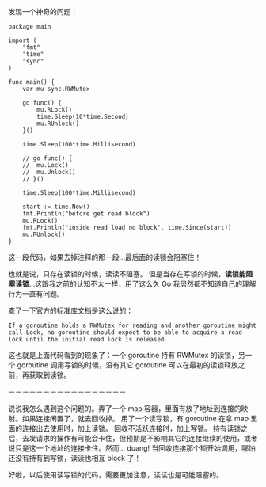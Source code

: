 发现一个神奇的问题：

```
package main

import (
	"fmt"
	"time"
	"sync"
)

func main() {
	var mu sync.RWMutex

	go func() {
		mu.RLock()
		time.Sleep(10*time.Second)
		mu.RUnlock()
	}()

	time.Sleep(100*time.Millisecond)

	// go func() {
	// 	mu.Lock()
	// 	mu.Unlock()
	// }()

	time.Sleep(100*time.Millisecond)

	start := time.Now()
	fmt.Println("before get read block")
	mu.RLock()
	fmt.Println("inside read load no block", time.Since(start))
	mu.RUnlock()
}
```

这一段代码，如果去掉注释的那一段...最后面的读锁会阻塞住！

也就是说，只存在读锁的时候，读读不阻塞。
但是当存在写锁的时候，**读锁能阻塞读锁**...这跟我之前的认知不太一样，用了这么久 Go 我居然都不知道自己的理解行为一直有问题。


查了一下[官方的标准库文档](https://pkg.go.dev/sync#RWMutex)是这么说的：

```
If a goroutine holds a RWMutex for reading and another goroutine might call Lock, no goroutine should expect to be able to acquire a read lock until the initial read lock is released.
```


这也就是上面代码看到的现象了：一个 goroutine 持有 RWMutex 的读锁，另一个 goroutine 调用写锁的时候，没有其它 goroutine 可以在最初的读锁释放之前，再获取到读锁。

－－－－－－－－－－－－－－－－－

说说我怎么遇到这个问题的。弄了一个 map 容器，里面有放了地址到连接的映射。如果连接闲置了，就去回收掉。
用了一个读写锁，有 goroutine 在拿 map 里面的连接出去使用时，加上读锁。
回收不活跃连接时，加上写锁。
持有读锁之后，去发请求的操作有可能会卡住，但预期是不影响其它的连接继续的使用，或者说只是这一个地址的连接卡住。然而...
duang! 当回收连接那个锁开始调用，哪怕还没有持有到写锁，读读也相互 block 了！

好啦，以后使用读写锁的代码，需要更加注意，读读也是可能阻塞的。
